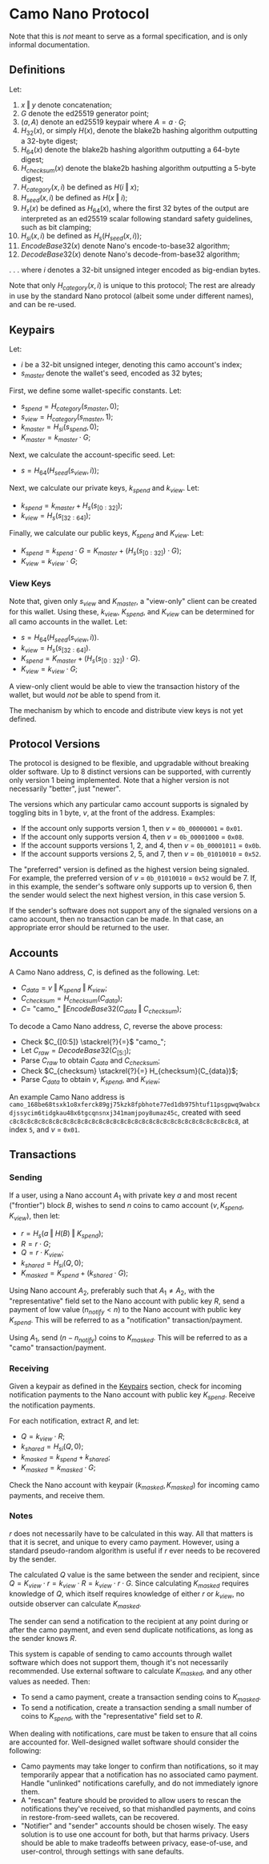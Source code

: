 # Camo Nano Protocol

Note that this is *not* meant to serve as a formal specification, and is only informal documentation.

## Definitions

Let:

1. $x \mathbin\Vert y$ denote concatenation;
2. $G$ denote the ed25519 generator point;
3. $(a, A)$ denote an ed25519 keypair where $A = a \cdot G$;
4. $H_{32}(x)$, or simply $H(x)$, denote the blake2b hashing algorithm outputting a 32-byte digest;
5. $H_{64}(x)$ denote the blake2b hashing algorithm outputting a 64-byte digest;
6. $H_{checksum}(x)$ denote the blake2b hashing algorithm outputting a 5-byte digest;
7. $H_{category}(x, i)$ be defined as $H(i \mathbin\Vert x)$;
8. $H_{seed}(x, i)$ be defined as $H(x \mathbin\Vert i)$;
9. $H_{s}(x)$ be defined as $H_{64}(x)$, where the first 32 bytes of the output are interpreted as an ed25519 scalar following standard safety guidelines, such as bit clamping;
10. $H_{si}(x, i)$ be defined as $H_{s}(H_{seed}(x, i))$;
11. ${EncodeBase32}(x)$ denote Nano's encode-to-base32 algorithm;
12. ${DecodeBase32}(x)$ denote Nano's decode-from-base32 algorithm;

. . . where $i$ denotes a 32-bit unsigned integer encoded as big-endian bytes.

Note that only $H_{category}(x, i)$ is unique to this protocol; The rest are already in use by the standard Nano protocol (albeit some under different names), and can be re-used.

## Keypairs

Let:
 * $i$ be a 32-bit unsigned integer, denoting this camo account's index;
 * $s_{master}$ denote the wallet's seed, encoded as 32 bytes;

First, we define some wallet-specific constants. Let:
 * $s_{spend} = H_{category}(s_{master}, 0)$;
 * $s_{view} = H_{category}(s_{master}, 1)$;
 * $k_{master} = H_{si}(s_{spend}, 0)$;
 * $K_{master} = k_{master} \cdot G$;

Next, we calculate the account-specific seed. Let:
 * $s = H_{64}(H_{seed}(s_{view}, i))$;

Next, we calculate our private keys, $k_{spend}$ and $k_{view}$. Let:
 * $k_{spend} = k_{master} + H_{s}(s_{[0:32]})$;
 * $k_{view} = H_{s}(s_{[32:64]})$;

Finally, we calculate our public keys, $K_{spend}$ and $K_{view}$. Let:
 * $K_{spend} = k_{spend} \cdot G = K_{master} + (H_{s}(s_{[0:32]}) \cdot G)$;
 * $K_{view} = k_{view} \cdot G$;

### View Keys

Note that, given only $s_{view}$ and $K_{master}$, a "view-only" client can be created for this wallet. Using these, $k_{view}$, $K_{spend}$, and $K_{view}$ can be determined for all camo accounts in the wallet. Let:
 * $s = H_{64}(H_{seed}(s_{view}, i))$.
 * $k_{view} = H_{s}(s_{[32:64]})$.
 * $K_{spend} = K_{master} + (H_{s}(s_{[0:32]}) \cdot G)$.
 * $K_{view} = k_{view} \cdot G$;

A view-only client would be able to view the transaction history of the wallet, but would *not* be able to spend from it.

The mechanism by which to encode and distribute view keys is not yet defined.

## Protocol Versions

The protocol is designed to be flexible, and upgradable without breaking older software. Up to 8 distinct versions can be supported, with currently only version 1 being implemented. Note that a higher version is not necessarily "better", just "newer".

The versions which any particular camo account supports is signaled by toggling bits in 1 byte, $v$, at the front of the address. Examples:
* If the account only supports version 1, then $v$ = `0b_00000001` = `0x01`.
* If the account only supports version 4, then $v$ = `0b_00001000` = `0x08`.
* If the account supports versions 1, 2, and 4, then $v$ = `0b_00001011` = `0x0b`.
* If the account supports versions 2, 5, and 7, then $v$ = `0b_01010010` = `0x52`.

The "preferred" version is defined as the highest version being signaled. For example, the preferred version of $v$ = `0b_01010010` = `0x52` would be 7. If, in this example, the sender's software only supports up to version 6, then the sender would select the next highest version, in this case version 5.

If the sender's software does not support any of the signaled versions on a camo account, then no transaction can be made. In that case, an appropriate error should be returned to the user.

## Accounts

A Camo Nano address, $C$, is defined as the following. Let:
 * $C_{data} = v \mathbin\Vert K_{spend} \mathbin\Vert K_{view}$;
 * $C_{checksum} = H_{checksum}(C_{data})$;
 * $C =$ "camo_" $\mathbin\Vert {EncodeBase32}(C_{data} \mathbin\Vert C_{checksum})$;

To decode a Camo Nano address, $C$, reverse the above process:
 * Check $C_{[0:5]} \stackrel{?}{=}$ "camo_";
 * Let $C_{raw} = {DecodeBase32}(C_{[5:]})$;
 * Parse $C_{raw}$ to obtain $C_{data}$ and $C_{checksum}$;
 * Check $C_{checksum} \stackrel{?}{=} H_{checksum}(C_{data})$;
 * Parse $C_{data}$ to obtain $v$, $K_{spend}$, and $K_{view}$;

An example Camo Nano address is `camo_168be68tsxk1o8xferck89gj75kzk8fpbhote77ed1db975htuf11psgpwq9wabcxdjssycim6tidgkau48x6tgcqnsnxj341mamjpoy8umaz45c`, created with seed `c8c8c8c8c8c8c8c8c8c8c8c8c8c8c8c8c8c8c8c8c8c8c8c8c8c8c8c8c8c8c8c8`, at index `5`, and $v$ = `0x01`.

## Transactions

### Sending

If a user, using a Nano account $A_{1}$ with private key $a$ and most recent ("frontier") block $B$, wishes to send $n$ coins to camo account $(v, K_{spend}, K_{view})$, then let:
 * $r = H_{s}(a \mathbin\Vert H(B) \mathbin\Vert K_{spend}$);
 * $R = r \cdot G$;
 * $Q = r \cdot K_{view}$;
 * $k_{shared} = H_{si}(Q, 0)$;
 * $K_{masked} = K_{spend} + (k_{shared} \cdot G)$;

Using Nano account $A_{2}$, preferably such that $A_{1} \ne A_{2}$, with the "representative" field set to the Nano account with public key $R$, send a payment of low value $(n_{notify} < n)$ to the Nano account with public key $K_{spend}$. This will be referred to as a "notification" transaction/payment.

Using $A_{1}$, send $(n - n_{notify})$ coins to $K_{masked}$. This will be referred to as a "camo" transaction/payment.

### Receiving

Given a keypair as defined in the [Keypairs](#keypairs) section, check for incoming notification payments to the Nano account with public key $K_{spend}$. Receive the notification payments.

For each notification, extract $R$, and let:
 * $Q = k_{view} \cdot R$;
 * $k_{shared} = H_{si}(Q, 0)$;
 * $k_{masked} = k_{spend} + k_{shared}$;
 * $K_{masked} = k_{masked} \cdot G$;

Check the Nano account with keypair $(k_{masked}, K_{masked})$ for incoming camo payments, and receive them.

### Notes
$r$ does not necessarily have to be calculated in this way. All that matters is that it is secret, and unique to every camo payment. However, using a standard pseudo-random algorithm is useful if $r$ ever needs to be recovered by the sender.

The calculated $Q$ value is the same between the sender and recipient, since $Q = K_{view} \cdot r = k_{view} \cdot R = k_{view} \cdot r \cdot G$. Since calculating $K_{masked}$ requires knowledge of $Q$, which itself requires knowledge of either $r$ or $k_{view}$, no outside observer can calculate $K_{masked}$.

The sender can send a notification to the recipient at any point during or after the camo payment, and even send duplicate notifications, as long as the sender knows $R$.

This system is capable of sending to camo accounts through wallet software which does not support them, though it's not necessarily recommended. Use external software to calculate $K_{masked}$, and any other values as needed. Then:
 * To send a camo payment, create a transaction sending coins to $K_{masked}$.
 * To send a notification, create a transaction sending a small number of coins to $K_{spend}$, with the "representative" field set to $R$.

 When dealing with notifications, care must be taken to ensure that all coins are accounted for. Well-designed wallet software should consider the following:
 * Camo payments may take longer to confirm than notifications, so it may temporarily appear that a notification has no associated camo payment. Handle "unlinked" notifications carefully, and do not immediately ignore them.
 * A "rescan" feature should be provided to allow users to rescan the notifications they've received, so that mishandled payments, and coins in restore-from-seed wallets, can be recovered.
 * "Notifier" and "sender" accounts should be chosen wisely. The easy solution is to use one account for both, but that harms privacy. Users should be able to make tradeoffs between privacy, ease-of-use, and user-control, through settings with sane defaults.